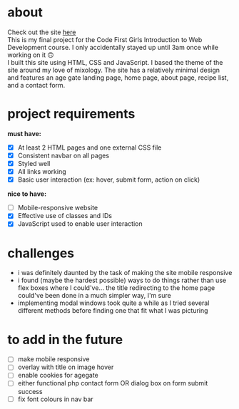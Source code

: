 # about
Check out the site <a href="https://nicolettebell.github.io/on-the-rocks/index.html">here</a><br>
This is my final project for the Code First Girls Introduction to Web Development course.
I only accidentally stayed up until 3am once while working on it 🙃<br>
I built this site using HTML, CSS and JavaScript. I based the theme of the site around my love of mixology. The site has a relatively minimal design and features an age gate landing page, home page, about page, recipe list, and a contact form.

# project requirements
<b>must have:</b>
- [x] At least 2 HTML pages and one external CSS file
- [x] Consistent navbar on all pages
- [x] Styled well
- [x] All links working
- [x] Basic user interaction (ex: hover, submit form, action on click)

<b>nice to have:</b>
- [ ] Mobile-responsive website
- [x] Effective use of classes and IDs
- [x] JavaScript used to enable user interaction

# challenges
- i was definitely daunted by the task of making the site mobile responsive
- i found (maybe the hardest possible) ways to do things rather than use flex boxes where I could've... the title redirecting to the home page could've been done in a much simpler way, I'm sure
- implementing modal windows took quite a while as I tried several different methods before finding one that fit what I was picturing

# to add in the future
- [ ] make mobile responsive
- [ ] overlay with title on image hover
- [ ] enable cookies for agegate
- [ ] either functional php contact form OR dialog box on form submit success
- [ ] fix font colours in nav bar
